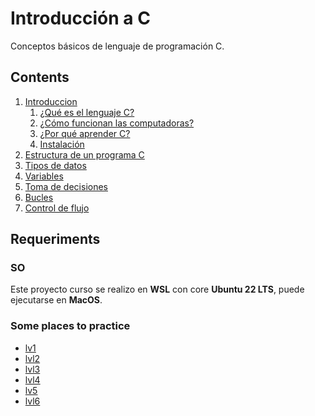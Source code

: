 # Introducción a C

Conceptos básicos de lenguaje de programación C.

## Contents

1. [Introduccion](./01%20Introducción/)
    1. [¿Qué es el lenguaje C?](./01%20Introducción/Que-es-C.md)
    2. [¿Cómo funcionan las computadoras?](./01%20Introducción/Que-es-C.md#cómo-funcionan-las-computadoras)
    3. [¿Por qué aprender C?](./01%20Introducción/Que-es-C.md)
    4. [Instalación](./01%20Introducción/Que-es-C.md#instalación)
2. [Estructura de un programa C](./02%20Estructura%20de%20un%20programa%20C/Estructura-de-un-programa-C.md)
3. [Tipos de datos](./03%20Tipos%20de%20datos/Tipos-de-datos.md)
4. [Variables](./04%20Variables%20en%20C/Variables-en-c.md)
5. [Toma de decisiones](./05%20Toma%20de%20decisiones/Estructuras-de-decision.md)
6. [Bucles](./06%20Bucles/bucles.md)
7. [Control de flujo](./07%20Control%20de%20flujo/control-de-flujo.md)

## Requeriments

### SO

Este proyecto curso se realizo en **WSL** con core **Ubuntu 22 LTS**, puede ejecutarse en **MacOS**.

### Some places to practice

- [lv1](https://platzi.com/comunidad/retos-de-programacion-en-cualquier-lenguaje-primer-nivel-salida-de-mensajes/)
- [lvl2](https://platzi.com/comunidad/retos-de-programacion-para-cualquier-lenguaje-segundo-nivel-condicionales/)
- [lvl3](https://platzi.com/comunidad/retos-de-programacion-para-cualquier-lenguaje-tercer-nivel-strings/)
- [lvl4](https://platzi.com/comunidad/retos-de-programacion-en-cualquier-lenguaje-cuarto-nivel-matematicas/)
- [lv5](https://platzi.com/comunidad/retos-de-programacion-en-cualquier-lenguaje-quinto-nivel-ciclo-for/)
- [lvl6](https://platzi.com/comunidad/retos-de-programacion-en-cualquier-lenguaje-sexto-nivel-ciclo-while-2/)
